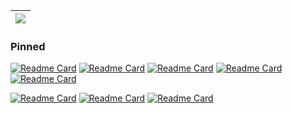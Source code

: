 
| <img align="center" src="https://github-readme-stats.vercel.app/api/top-langs/?username=wsiegenthaler&layout=compact&theme=buefy&hide_border=true" /> |
| ------------- |

### Pinned

[![Readme Card](https://github-readme-stats.vercel.app/api/pin/?username=wsiegenthaler&repo=sequelize-embed)](https://github.com/wsiegenthaler/sequelize-embed)
[![Readme Card](https://github-readme-stats.vercel.app/api/pin/?username=wsiegenthaler&repo=sobol-rs)](https://github.com/wsiegenthaler/sobol-rs)
[![Readme Card](https://github-readme-stats.vercel.app/api/pin/?username=wsiegenthaler&repo=lobos)](https://github.com/wsiegenthaler/lobos)
[![Readme Card](https://github-readme-stats.vercel.app/api/pin/?username=wsiegenthaler&repo=skive)](https://github.com/wsiegenthaler/skive)
[![Readme Card](https://github-readme-stats.vercel.app/api/pin/?username=wsiegenthaler&repo=alass-ffi)](https://github.com/wsiegenthaler/alass-ffi)

[![Readme Card](https://github-readme-stats.vercel.app/api/pin/?username=wsiegenthaler&repo=react-world-flags)](https://github.com/wsiegenthaler/react-world-flags)
[![Readme Card](https://github-readme-stats.vercel.app/api/pin/?username=wsiegenthaler&repo=rail-id)](https://github.com/wsiegenthaler/rail-id)
[![Readme Card](https://github-readme-stats.vercel.app/api/pin/?username=wsiegenthaler&repo=rail-id-web)](https://github.com/wsiegenthaler/rail-id-web)

<!--
**Wsiegenthaler/wsiegenthaler** is a ✨ _special_ ✨ repository because its `README.md` (this file) appears on your GitHub profile.

Here are some ideas to get you started:

- 🔭 I’m currently working on ...
- 🌱 I’m currently learning ...
- 👯 I’m looking to collaborate on ...
- 🤔 I’m looking for help with ...
- 💬 Ask me about ...
- 📫 How to reach me: ...
- 😄 Pronouns: ...
- ⚡ Fun fact: ...
-->

